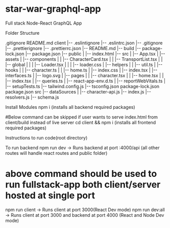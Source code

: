 # star-war-graphql-app

Full stack Node-React GraphQL App

Folder Structure

.gitignore
README.md
client
   |-- .eslintignore
   |-- .eslintrc.json
   |-- .gitignore
   |-- .prettierignore
   |-- .prettierrc.json
   |-- README.md
   |-- build
   |-- package-lock.json
   |-- package.json
   |-- public
   |   |-- index.html
   |-- src
   |   |-- App.tsx
   |   |-- assets
   |   |-- components
   |   |   |-- CharacterCard.tsx
   |   |   |-- TransportList.tsx
   |   |   |-- global
   |   |   |   |-- Loader.tsx
   |   |   |   |-- loader.css
   |   |-- helpers
   |   |   |-- util.ts
   |   |-- hooks
   |   |   |-- character.ts
   |   |   |-- home.ts
   |   |-- index.css
   |   |-- index.tsx
   |   |-- interfaces.ts
   |   |-- logo.svg
   |   |-- pages
   |   |   |-- character.tsx
   |   |   |-- home.tsx
   |   |   |-- index.tsx
   |   |-- queries.ts
   |   |-- react-app-env.d.ts
   |   |-- reportWebVitals.ts
   |   |-- setupTests.ts
   |-- tailwind.config.js
   |-- tsconfig.json
package-lock.json
package.json
src
   |-- dataSources
   |   |-- character-api.js
   |-- index.js
   |-- resolvers.js
   |-- schema.js


Install Modules
npm i (installs all backend required packages)

#Below command can be skipped if user wants to serve index.html from client/build instead of live server
cd client && npm i (installs all frontend required packages)


Instructions to run code(root directory)


To run backend 
npm run dev -> Runs backend at port :4000/api (all other routes will handle react routes and public folder)
# above command should be used to run fullstack-app both client/server hosted at single port

npm run client -> Runs client at port 3000(React Dev mode)
npm run dev:all -> Runs client at port 3000 and backend at port 4000 (React and Node Dev mode)
